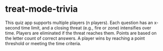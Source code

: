 # treat-mode-trivia
This quiz app supports multiple players (n players). Each question has an x-second time limit, and a closing threat (e.g., fire or zone) intensifies over time. Players are eliminated if the threat reaches them. Points are based on the letter count of correct answers. A player wins by reaching a point threshold or meeting the time criteria.
